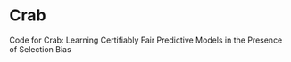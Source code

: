 # Crab
Code for Crab: Learning Certifiably Fair Predictive Models in the Presence of Selection Bias
